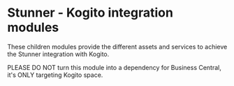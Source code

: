 Stunner - Kogito integration modules
=======================================

These children modules provide the different assets and services to achieve the Stunner integration with Kogito.

PLEASE DO NOT turn this module into a dependency for Business Central, it's ONLY targeting Kogito space. 